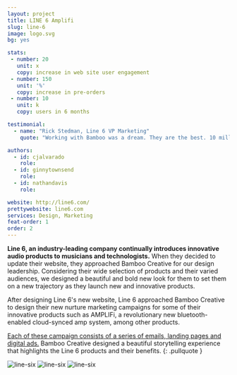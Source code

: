 ```yaml
---
layout: project
title: LINE 6 Amplifi
slug: line-6
image: logo.svg
bg: yes

stats:
 - number: 20
   unit: x
   copy: increase in web site user engagement
 - number: 150
   unit: '%'
   copy: increase in pre-orders
 - number: 10
   unit: k 
   copy: users in 6 months

testimonial:
  - name: "Rick Stedman, Line 6 VP Marketing"
    quote: "Working with Bamboo was a dream. They are the best. 10 million-x return on our investment. Do it!"

authors:
  - id: cjalvarado
    role: 
  - id: ginnytownsend
    role: 
  - id: nathandavis
    role:

website: http://line6.com/
prettywebsite: line6.com
services: Design, Marketing
feat-order: 1
order: 2
---
```


**Line 6, an industry-leading company continually introduces innovative audio products to musicians and technologists.** When they decided to update their website, they approached Bamboo Creative for our design leadership. Considering their wide selection of products and their varied audiences, we designed a beautiful and bold new look for them to set them on a new trajectory as they launch new and innovative products.

After designing Line 6's new website, Line 6 approached Bamboo Creative to design their new nurture marketing campaigns for some of their innovative products such as AMPLIFi, a revolutionary new bluetooth-enabled cloud-synced amp system, among other products. 

[Each of these campaign consists of a series of emails, landing pages and digital ads.](#) Bamboo Creative designed a beautiful storytelling experience that highlights the Line 6 products and their benefits.
{: .pullquote }

![line-six](/images/client-assets/{{page.slug}}/01.jpg)
![line-six](/images/client-assets/{{page.slug}}/02.jpg)
![line-six](/images/client-assets/{{page.slug}}/03.jpg)